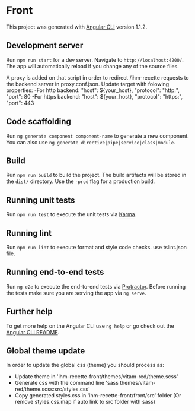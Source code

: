 # Front

This project was generated with [Angular CLI](https://github.com/angular/angular-cli) version 1.1.2.

## Development server

Run `npm run start` for a dev server. Navigate to `http://localhost:4200/`. The app will automatically reload if you change any of the source files.

A proxy is added on that script in order to redirect /ihm-recette requests to the backend server in proxy.conf.json.
Update target with folowing properties:
-For http backend:
"host": ${your_host},
"protocol": "http:",
"port": 80
-For https backend:
"host": ${your_host},
"protocol": "https:",
"port": 443

## Code scaffolding

Run `ng generate component component-name` to generate a new component. You can also use `ng generate directive|pipe|service|class|module`.

## Build

Run `npm run build` to build the project. The build artifacts will be stored in the `dist/` directory. Use the `-prod` flag for a production build.

## Running unit tests

Run `npm run test` to execute the unit tests via [Karma](https://karma-runner.github.io).

## Running lint

Run `npm run lint` to execute format and style code checks. use tslint.json file.

## Running end-to-end tests

Run `ng e2e` to execute the end-to-end tests via [Protractor](http://www.protractortest.org/).
Before running the tests make sure you are serving the app via `ng serve`.

## Further help

To get more help on the Angular CLI use `ng help` or go check out the [Angular CLI README](https://github.com/angular/angular-cli/blob/master/README.md).

## Global theme update

In order to update the global css (theme) you should process as:
- Update theme in 'ihm-recette-front/themes/vitam-red/theme.scss'
- Generate css with the command line 'sass themes/vitam-red/theme.scss:src/styles.css'
- Copy generated styles.css in 'ihm-recette-front/front/src' folder (Or remove styles.css.map if auto link to src folder with sass)
